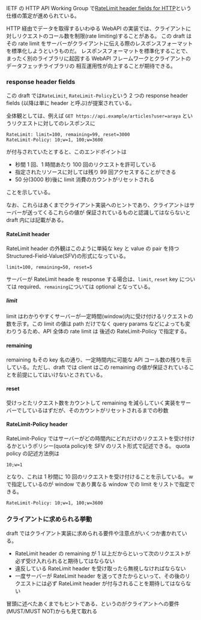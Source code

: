 IETF の HTTP API Working Group で[RateLimit header fields for HTTP](https://www.ietf.org/archive/id/draft-ietf-httpapi-ratelimit-headers-07.html)という仕様の策定が進められている。

HTTP 経由でデータを取得するいわゆる WebAPI の実装では、クライアントに対しリクエストのコール数を制限(rate limiting)することがある。
この draft はその rate limit をサーバーがクライアントに伝える際のレスポンスフォーマットを標準化しようというものだ。
レスポンスフォーマットを標準化することで、まったく別のライブラリに起因する WebAPI フレームワークとクライアントのデータフェッチライブラリの
相互運用性が向上することが期待できる。

### response header fields

この draft では`RateLimit`, `RateLimit-Policy`という 2 つの response header fields (以降は単に header と呼ぶ)が提案されている。

全体観としては、例えば `GET https://api.example/articles?user=araya` というリクエストに対してのレスポンスに

```
RateLimit: limit=100, remaining=99, reset=3000
RateLimit-Policy: 10;w=1, 100;w=3600
```

が付与されていたとすると、このエンドポイントは

- 秒間 1 回、1 時間あたり 100 回のリクエストを許可している
- 指定されたリソースに対しては残り 99 回アクセスすることができる
- 50 分(3000 秒)後に limit 消費のカウントがリセットされる

ことを示している。

なお、これらはあくまでクライアント実装へのヒントであり、クライアントはサーバーが送ってくるこれらの値が
保証されているものと認識してはならないと draft 内には記載がある。

#### RateLimit header

RateLimit header の外観はこのように単純な key と value の pair を持つ Structured-Field-Value(SFV)の形式になっている。

```
limit=100, remaining=50, reset=5
```

サーバーが RateLimit heade を response する場合は、`limit`, `reset` key については required、`remaining`については optional となっている。

##### limit

limit はわかりやすくサーバーが一定時間(window)内に受け付けるリクエストの数を示す。この limit の値は path だけでなく query params などによっても変わりうるため、API 全体の rate limit は
後述の RateLimit-Policy で指定する。

#### remaining

remaining もその key 名の通り、一定時間内に可能な API コール数の残りを示している。ただし、draft では client はこの remaining の値が保証されていることを前提にしてはいけないとされている。

#### reset

受けっとたリクエスト数をカウントして remaining を減らしていく実装をサーバーでしているはずだが、そのカウントがリセットされるまでの秒数

#### RateLimit-Policy header

RateLimit-Policy ではサーバーがどの時間内にどれだけのリクエストを受け付けるかというポリシー(quota policy)を
SFV のリスト形式で記述できる。
quota policy の記述方法例は

```
10;w=1
```

となり、これは 1 秒間に 10 回のリクエストを受け付けることを示している。
w で指定しているのが window であり異なる window での limit をリストで指定できる。

```
RateLimit-Policy: 10;w=1, 100;w=3600
```

### クライアントに求められる挙動

draft ではクライアント実装に求められる要件や注意点がいくつか書かれている。

- RateLimit header の remaining が 1 以上だからといって次のリクエストが必ず受け入れられると期待してはならない
- 違反している RateLimit header を受け取ったら無視しなければならない
- 一度サーバーが RateLimit header を送ってきたからといって、その後のリクエストには必ず RateLimit header が付与されることを期待してはならない

冒頭に述べたあくまでもヒントである、というのがクライアントへの要件(MUST/MUST NOT)からも見て取れる
